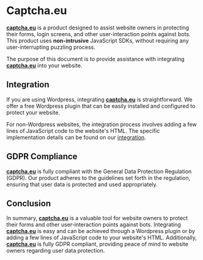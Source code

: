 # Captcha.eu

**[captcha.eu](https://www.captcha.eu/)** is a product designed to assist website owners in protecting their forms, login screens, and other user-interaction points against bots. This product uses **non-intrusive** JavaScript SDKs, without requiring any user-interrupting puzzling process.

The purpose of this document is to provide assistance with integrating **[captcha.eu](https://www.captcha.eu/)** into your website.

## Integration

If you are using Wordpress, integrating **[captcha.eu](https://www.captcha.eu/)** is straightforward. We offer a free Wordpress plugin that can be easily installed and configured to protect your website.

For non-Wordpress websites, the integration process involves adding a few lines of JavaScript code to the website's HTML. The specific implementation details can be found on our [integration](install).

## GDPR Compliance

**[captcha.eu](https://www.captcha.eu/)** is fully compliant with the General Data Protection Regulation (GDPR). Our product adheres to the guidelines set forth in the regulation, ensuring that user data is protected and used appropriately.

## Conclusion


In summary, **[captcha.eu](https://www.captcha.eu/)** is a valuable tool for website owners to protect their forms and other user-interaction points against bots. Integrating **[captcha.eu](https://www.captcha.eu/)** is easy and can be achieved through a Wordpress plugin or by adding a few lines of JavaScript code to your website's HTML. Additionally, **[captcha.eu](https://www.captcha.eu/)** is fully GDPR compliant, providing peace of mind to website owners regarding user data protection.
